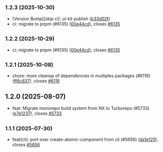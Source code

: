 ## <small>1.2.3 (2025-10-30)</small>

* [Version Bump][skip ci]: ui-kit publish ([b33d02f](https://github.com/coveo/ui-kit/commits/b33d02f))
* ci: migrate to pnpm (#6135) ([00e44cd](https://github.com/coveo/ui-kit/commits/00e44cd)), closes [#6135](https://github.com/coveo/ui-kit/issues/6135)



## <small>1.2.2 (2025-10-29)</small>

* ci: migrate to pnpm (#6135) ([00e44cd](https://github.com/coveo/ui-kit/commits/00e44cd)), closes [#6135](https://github.com/coveo/ui-kit/issues/6135)



## <small>1.2.1 (2025-10-08)</small>

* chore: more cleanup of dependencies in multiples packages (#6119) ([ff6c837](https://github.com/coveo/ui-kit/commits/ff6c837)), closes [#6119](https://github.com/coveo/ui-kit/issues/6119)



## 1.2.0 (2025-08-07)

* feat: Migrate monorepo build system from NX to Turborepo (#5733) ([e7e1237](https://github.com/coveo/ui-kit/commits/e7e1237)), closes [#5733](https://github.com/coveo/ui-kit/issues/5733)



## <small>1.1.1 (2025-07-30)</small>

* feat(cli): port over create-atomic-component from cli  (#5656) ([da1e125](https://github.com/coveo/ui-kit/commits/da1e125)), closes [#5656](https://github.com/coveo/ui-kit/issues/5656)



